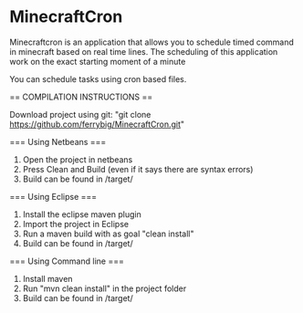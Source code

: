 # MinecraftCron

Minecraftcron is an application that allows you to schedule timed command in minecraft based on real time lines.
The scheduling of this application work on the exact starting moment of a minute

You can schedule tasks using cron based files.

== COMPILATION INSTRUCTIONS ==

Download project using git: "git clone https://github.com/ferrybig/MinecraftCron.git"

=== Using Netbeans ===

1. Open the project in netbeans
2. Press Clean and Build (even if it says there are syntax errors)
3. Build can be found in /target/

=== Using Eclipse ===

1. Install the eclipse maven plugin
2. Import the project in Eclipse
3. Run a maven build with as goal "clean install"
4. Build can be found in /target/

=== Using Command line ===

1. Install maven
2. Run "mvn clean install" in the project folder
3. Build can be found in /target/
